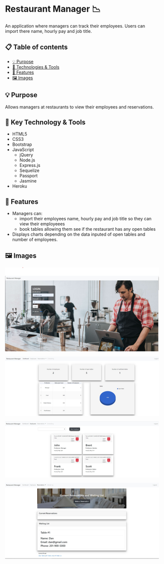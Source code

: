 # Restaurant Manager :chart_with_downwards_trend:

An application where managers can track their employees. Users can import there name, hourly pay and job title.

## :clipboard: Table of contents

- [ &#128161; Purpose](#-purpose)
- [&#x1f527; Technologies & Tools](#-key-technology--tools)
- [&#x1f4f2; Features](#-features)
- [:framed_picture: Images](#framed_picture-images)

## &#128161; Purpose

Allows managers at restaurants to view their employees and reservations.

## &#x1f527; Key Technology & Tools

- HTML5
- CSS3
- Bootstrap
- JavaScript
  - jQuery
  - Node.js
  - Express.js
  - Sequelize
  - Passport
  - Jasmine
- Heroku

## &#x1f4f2; Features

- Managers can:
  - import their employees name, hourly pay and job title so they can view their employeees
  - book tables allowing them see if the restaurant has any open tables
- Displays charts depending on the data inputed of open tables and number of employees.

## :framed_picture: Images

![](public/images/homepage.jpg)

![](public/images/dashboard.jpg)

![](public/images/employees.jpg)

![](public/images/reservations.jpg)
